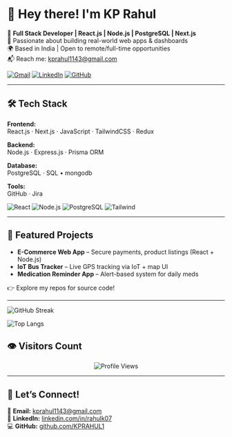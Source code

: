 # 👋 Hey there! I'm KP Rahul

🎯 **Full Stack Developer | React.js | Node.js | PostgreSQL | Next.js**  
🚀 Passionate about building real-world web apps & dashboards  
🌍 Based in India | Open to remote/full-time opportunities  
📬 Reach me: [kprahul1143@gmail.com](mailto:kprahul1143@gmail.com)

[![Gmail](https://img.shields.io/badge/Gmail-kprahul1143@gmail.com-red?style=flat&logo=gmail)](mailto:kprahul1143@gmail.com)
[![LinkedIn](https://img.shields.io/badge/LinkedIn-rahulk07-blue?logo=linkedin&style=flat)](https://linkedin.com/in/rahulk07)
[![GitHub](https://img.shields.io/badge/GitHub-KPRAHUL1-black?logo=github&style=flat)](https://github.com/KPRAHUL1)

---

## 🛠 Tech Stack

**Frontend:**  
React.js · Next.js · JavaScript · TailwindCSS · Redux

**Backend:**  
Node.js · Express.js · Prisma ORM

**Database:**  
PostgreSQL · SQL • mongodb 

**Tools:**  
GitHub · Jira 

![React](https://img.shields.io/badge/-React-61DAFB?logo=react&logoColor=white&style=flat)
![Node.js](https://img.shields.io/badge/-Node.js-339933?logo=node.js&logoColor=white&style=flat)
![PostgreSQL](https://img.shields.io/badge/-PostgreSQL-336791?logo=postgresql&logoColor=white&style=flat)
![Tailwind](https://img.shields.io/badge/-TailwindCSS-38B2AC?logo=tailwind-css&logoColor=white&style=flat)

---

## 🚀 Featured Projects

- **E-Commerce Web App** – Secure payments, product listings (React + Node.js)
- **IoT Bus Tracker** – Live GPS tracking via IoT + map UI
- **Medication Reminder App** – Alert-based system for daily meds

👉 Explore my repos for source code!

---

![GitHub Streak](https://github-readme-streak-stats.herokuapp.com/?user=KPRAHUL1)

![Top Langs](https://github-readme-stats.vercel.app/api/top-langs/?username=KPRAHUL1&layout=compact)

## 👁️ Visitors Count

<p align="center">
  <img src="https://komarev.com/ghpvc/?username=KPRAHUL1&color=green" alt="Profile Views" />
</p>

---

## 🤝 Let’s Connect!

📧 **Email:** kprahul1143@gmail.com  
🔗 **LinkedIn:** [linkedin.com/in/rahulk07](https://linkedin.com/in/rahulk07)  
💻 **GitHub:** [github.com/KPRAHUL1](https://github.com/KPRAHUL1)
